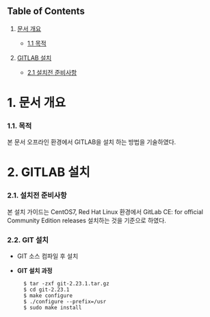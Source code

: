 ## Table of Contents
1. [문서 개요](#1-문서-개요)
    *  [1.1 목적](#11-목적)
    
2. [GITLAB 설치](#2-설치전-준비사항)
    *  [2.1 설치전 준비사항](#21-설치전-준비사항)
    
# 1. 문서 개요
### 1.1. 목적

본 문서 오프라인 환경에서 GITLAB을 설치 하는 방법을 기술하였다.

# 2. GITLAB 설치

### 2.1. 설치전 준비사항

본 설치 가이드는 CentOS7, Red Hat Linux 환경에서 GitLab CE: for official Community Edition releases 설치하는 것을 기준으로 하였다.

### 2.2. GIT 설치

-	GIT 소스 컴파일 후 설치

- **GIT 설치 과정**

		$ tar -zxf git-2.23.1.tar.gz
		$ cd git-2.23.1
		$ make configure
		$ ./configure --prefix=/usr
		$ sudo make install


